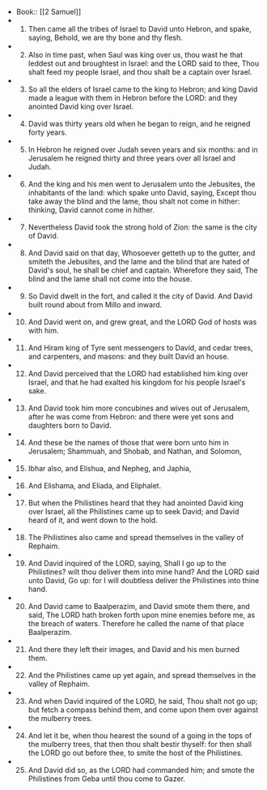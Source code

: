- Book:: [[2 Samuel]]
- 1. Then came all the tribes of Israel to David unto Hebron, and spake, saying, Behold, we are thy bone and thy flesh.
- 2. Also in time past, when Saul was king over us, thou wast he that leddest out and broughtest in Israel: and the LORD said to thee, Thou shalt feed my people Israel, and thou shalt be a captain over Israel.
- 3. So all the elders of Israel came to the king to Hebron; and king David made a league with them in Hebron before the LORD: and they anointed David king over Israel.
- 4. David was thirty years old when he began to reign, and he reigned forty years.
- 5. In Hebron he reigned over Judah seven years and six months: and in Jerusalem he reigned thirty and three years over all Israel and Judah.
- 6. And the king and his men went to Jerusalem unto the Jebusites, the inhabitants of the land: which spake unto David, saying, Except thou take away the blind and the lame, thou shalt not come in hither: thinking, David cannot come in hither.
- 7. Nevertheless David took the strong hold of Zion: the same is the city of David.
- 8. And David said on that day, Whosoever getteth up to the gutter, and smiteth the Jebusites, and the lame and the blind that are hated of David's soul, he shall be chief and captain. Wherefore they said, The blind and the lame shall not come into the house.
- 9. So David dwelt in the fort, and called it the city of David. And David built round about from Millo and inward.
- 10. And David went on, and grew great, and the LORD God of hosts was with him.
- 11. And Hiram king of Tyre sent messengers to David, and cedar trees, and carpenters, and masons: and they built David an house.
- 12. And David perceived that the LORD had established him king over Israel, and that he had exalted his kingdom for his people Israel's sake.
- 13. And David took him more concubines and wives out of Jerusalem, after he was come from Hebron: and there were yet sons and daughters born to David.
- 14. And these be the names of those that were born unto him in Jerusalem; Shammuah, and Shobab, and Nathan, and Solomon,
- 15. Ibhar also, and Elishua, and Nepheg, and Japhia,
- 16. And Elishama, and Eliada, and Eliphalet.
- 17. But when the Philistines heard that they had anointed David king over Israel, all the Philistines came up to seek David; and David heard of it, and went down to the hold.
- 18. The Philistines also came and spread themselves in the valley of Rephaim.
- 19. And David inquired of the LORD, saying, Shall I go up to the Philistines? wilt thou deliver them into mine hand? And the LORD said unto David, Go up: for I will doubtless deliver the Philistines into thine hand.
- 20. And David came to Baalperazim, and David smote them there, and said, The LORD hath broken forth upon mine enemies before me, as the breach of waters. Therefore he called the name of that place Baalperazim.
- 21. And there they left their images, and David and his men burned them.
- 22. And the Philistines came up yet again, and spread themselves in the valley of Rephaim.
- 23. And when David inquired of the LORD, he said, Thou shalt not go up; but fetch a compass behind them, and come upon them over against the mulberry trees.
- 24. And let it be, when thou hearest the sound of a going in the tops of the mulberry trees, that then thou shalt bestir thyself: for then shall the LORD go out before thee, to smite the host of the Philistines.
- 25. And David did so, as the LORD had commanded him; and smote the Philistines from Geba until thou come to Gazer.
